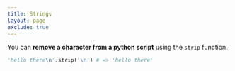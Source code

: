 ```yaml
---
title: Strings
layout: page
exclude: true
---
```


You can **remove a character from a python script** using the `strip` function.
```python
'hello there\n'.strip('\n') # => 'hello there'
```


<!--stackedit_data:
eyJoaXN0b3J5IjpbLTIzMDcyMjg1OF19
-->